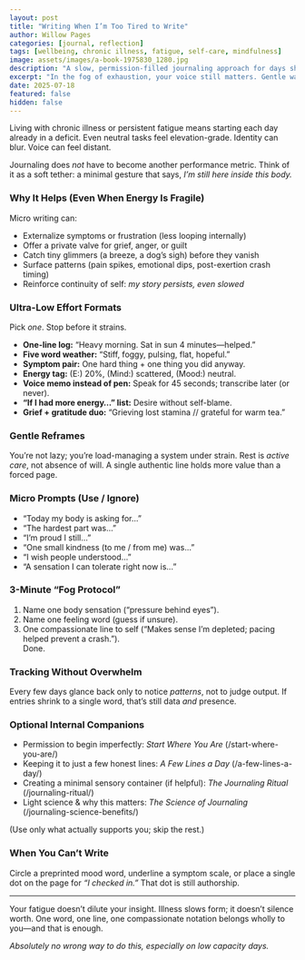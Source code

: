 ```yaml
---
layout: post
title: "Writing When I’m Too Tired to Write"
author: Willow Pages
categories: [journal, reflection]
tags: [wellbeing, chronic illness, fatigue, self-care, mindfulness]
image: assets/images/a-book-1975830_1280.jpg
description: "A slow, permission-filled journaling approach for days shaped by chronic illness or fatigue—tiny, honest marks that keep you connected."
excerpt: "In the fog of exhaustion, your voice still matters. Gentle ways to journal—one word, one line—when energy is scarce."
date: 2025-07-18
featured: false
hidden: false
---
```


Living with chronic illness or persistent fatigue means starting each day already in a deficit. Even neutral tasks feel elevation-grade. Identity can blur. Voice can feel distant.

Journaling does *not* have to become another performance metric. Think of it as a soft tether: a minimal gesture that says, *I’m still here inside this body.*

### Why It Helps (Even When Energy Is Fragile)
Micro writing can:
- Externalize symptoms or frustration (less looping internally)
- Offer a private valve for grief, anger, or guilt
- Catch tiny glimmers (a breeze, a dog’s sigh) before they vanish
- Surface patterns (pain spikes, emotional dips, post-exertion crash timing)
- Reinforce continuity of self: *my story persists, even slowed*

### Ultra-Low Effort Formats
Pick *one*. Stop before it strains.

- **One-line log:** “Heavy morning. Sat in sun 4 minutes—helped.”
- **Five word weather:** “Stiff, foggy, pulsing, flat, hopeful.”
- **Symptom pair:** One hard thing + one thing you did anyway.
- **Energy tag:** (E:) 20%, (Mind:) scattered, (Mood:) neutral.
- **Voice memo instead of pen:** Speak for 45 seconds; transcribe later (or never).
- **“If I had more energy…” list:** Desire without self-blame.
- **Grief + gratitude duo:** “Grieving lost stamina // grateful for warm tea.”

### Gentle Reframes
You’re not lazy; you’re load-managing a system under strain. Rest is *active care*, not absence of will. A single authentic line holds more value than a forced page.

### Micro Prompts (Use / Ignore)
- “Today my body is asking for…”
- “The hardest part was…”
- “I’m proud I still…”
- “One small kindness (to me / from me) was…”
- “I wish people understood…”
- “A sensation I can tolerate right now is…”

### 3-Minute “Fog Protocol”
1. Name one body sensation (“pressure behind eyes”).  
2. Name one feeling word (guess if unsure).  
3. One compassionate line to self (“Makes sense I’m depleted; pacing helped prevent a crash.”).  
Done.

### Tracking Without Overwhelm
Every few days glance back only to notice *patterns*, not to judge output. If entries shrink to a single word, that’s still data *and* presence.

### Optional Internal Companions
- Permission to begin imperfectly: *Start Where You Are* (/start-where-you-are/)
- Keeping it to just a few honest lines: *A Few Lines a Day* (/a-few-lines-a-day/)
- Creating a minimal sensory container (if helpful): *The Journaling Ritual* (/journaling-ritual/)
- Light science & why this matters: *The Science of Journaling* (/journaling-science-benefits/)

(Use only what actually supports you; skip the rest.)

### When You Can’t Write
Circle a preprinted mood word, underline a symptom scale, or place a single dot on the page for *“I checked in.”* That dot is still authorship.

---

Your fatigue doesn’t dilute your insight. Illness slows form; it doesn’t silence worth. One word, one line, one compassionate notation belongs wholly to you—and that is enough.

*Absolutely no wrong way to do this, especially on low capacity days.*